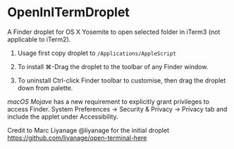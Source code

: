 # OpenInITermDroplet

A Finder droplet for OS X Yosemite to open selected folder in iTerm3 (not applicable to iTerm2).

1. Usage first copy droplet to `/Applications/AppleScript`

2. To install ⌘-Drag the droplet to the toolbar of any Finder window.

3. To uninstall Ctrl-click Finder toolbar to customise, then drag the droplet down from palette.

*macOS Mojave* has a new requirement to explicitly grant privileges to access Finder. System Preferences → Security & Privacy → Privacy tab and include the applet under Accessibility.

Credit to Marc Liyanage @liyanage for the initial droplet <https://github.com/liyanage/open-terminal-here>
